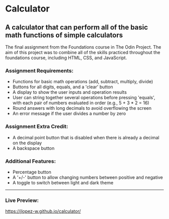 # Calculator

## A calculator that can perform all of the basic math functions of simple calculators

The final assignment from the Foundations course in The Odin Project.
The aim of this project was to combine all of the skills practiced throughout the foundations course, including HTML, CSS, and JavaScript.

### Assignment Requirements:

- Functions for basic math operations (add, subtract, multiply, divide)
- Buttons for all digits, equals, and a 'clear' button
- A display to show the user inputs and operation results
- User can string together several operations before pressing 'equals', with each pair of numbers evaluated in order (e.g., 5 + 3 * 2 = 16) 
- Round answers with long decimals to avoid overflowing the screen
- An error message if the user divides a number by zero

### Assignment Extra Credit:

- A decimal point button that is disabled when there is already a decimal on the display
- A backspace button

### Additional Features: 

- Percentage button
- A '+/-' button to allow changing numbers between positive and negative    
- A toggle to switch between light and dark theme

***

### Live Preview: 
https://jlopez-w.github.io/calculator/
